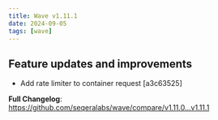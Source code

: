 ```yaml
---
title: Wave v1.11.1
date: 2024-09-05
tags: [wave]
---
```


## Feature updates and improvements

* Add rate limiter to container request [a3c63525]

**Full Changelog**: https://github.com/seqeralabs/wave/compare/v1.11.0...v1.11.1

